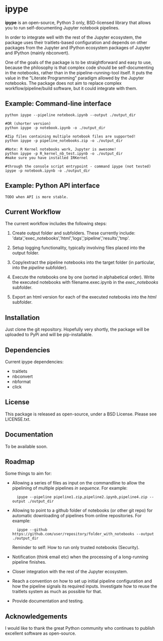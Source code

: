 ipype
=====

**ipype** is an open-source, Python 3 only, BSD-licensed library that allows you to run self-documenting Jupyter notebook pipelines.


In order to integrate well with the rest of the Jupyter ecosystem, the package uses their traitlets-based configuration and depends on other packages from the Jupyter and IPython ecosystem packages of Jupyter and IPython (mainly nbconvert).

One of the goals of the package is to be straightforward and easy to use, because the philosophy is that complex code should be self-documenting in the notebooks,
rather than in the pipeline-running-tool itself.
It puts the value in the "Literate Programming" paradigm allowed by the Jupyter notebooks.
The package does not aim to replace complex workflow/pipeline/build software, but it could integrate with them.


## Example: Command-line interface

    python ipype --pipeline notebook.ipynb --output ./output_dir
    
    #OR (shorter version)
    python ipype -p notebook.ipynb -o ./output_dir
    
    #Zip files containing multiple notebook files are supported!
    python ipype -p pipeline_notebooks.zip -o ./output_dir
    
    #Note: R Kernel notebooks work, Jupyter is awesome!
    python ipype -p R_kernel_nb_test.ipynb -o ./output_dir
    #make sure you have installed IRKernel
    
    #through the console script entrypoint - command ipype (not tested)
    ipype -p notebook.ipynb -o ./output_dir
    

## Example: Python API interface


    TODO when API is more stable.


## Current Workflow

The current workflow includes the following steps:

1. Create output folder and subfolders.
These currently include: 'data','exec_notebooks','html','logs','pipeline','results','tmp'.

2. Setup logging functionality, typically involving files placed into the output folder.

3. Copy/extract the pipeline notebooks into the target folder (in particular, into the *pipeline* subfolder).

4. Execute the notebooks one by one (sorted in alphabetical order).
Write the executed notebooks with filename.exec.ipynb in the *exec_notebooks* subfolder.

5. Export an html version for each of the executed notebooks into the *html* subfolder.


## Installation

Just clone the git repository.
Hopefully very shortly, the package will be uploaded to PyPi and will be pip-installable.

## Dependencies

Current ipype dependencies:

- traitlets
- nbconvert
- nbformat
- click

## License

This package is released as open-source, under a BSD License. Please see LICENSE.txt.

## Documentation

To be available soon.

## Roadmap

Some things to aim for:

- Allowing a series of files as input on the commandline to allow the pipelining of multiple pipelines *in sequence*.
For example:

        ipype --pipeline pipeline1.zip,pipeline2.ipynb,pipeline4.zip --output ./output_dir


- Allowing to point to a github folder of notebooks (or other git repo) for automatic downloading of pipelines from online repositories.
For example:

        ipype --github https://github.com/user/repository/folder_with_notebooks --output ./output_dir

    Reminder to self: How to run only trusted notebooks (Security).

- Notification (think email etc) when the processing of a long-running pipeline finishes.

- Closer integration with the rest of the Jupyter ecosystem.

- Reach a convention on how to set up initial pipeline configuration and how the pipeline signals its required inputs. Investigate how to reuse the traitlets system as much as possible for that.

- Provide documentation and testing.


## Acknowledgements

I would like to thank the great Python community who continues to publish excellent software as open-source.
